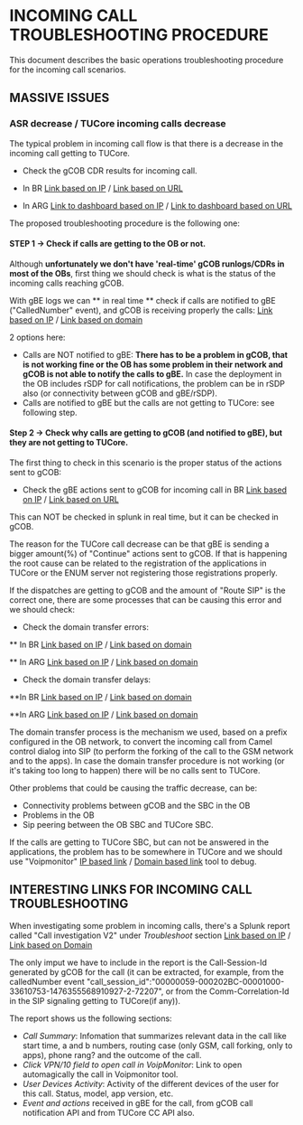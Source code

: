 # INCOMING CALL TROUBLESHOOTING PROCEDURE

This document describes the basic operations troubleshooting procedure for the incoming call scenarios.

## MASSIVE ISSUES

### ASR decrease / TUCore incoming calls decrease

The typical problem in incoming call flow is that there is a decrease in the incoming call getting to TUCore.

* Check the gCOB CDR results for incoming call.

 * In BR [Link based on IP](https://10.253.1.11/en-US/app/tugo/report?s=%2FservicesNS%2Fnobody%2Ftugo%2Fsaved%2Fsearches%2FTEEN_BR_Incoming_call_CDRs_resultcodes) / [Link based on URL](https://mia-splunk.tefcomms.com/en-US/app/tugo/report?s=%2FservicesNS%2Fnobody%2Ftugo%2Fsaved%2Fsearches%2FTEEN_BR_Incoming_call_CDRs_resultcodes)
 
 * In ARG [Link to dashboard based on IP](https://10.253.1.11/en-US/app/tugo/report?sid=1466086202.183726.mia-spl-sch02&s=%2FservicesNS%2Fnobody%2Ftugo%2Fsaved%2Fsearches%2FTEEN_AR_Incoming_call_CDRs_resultcodes) / [Link to dashboard based on URL](https://mia-splunk.tefcomms.com/en-US/app/tugo/report?sid=1466086202.183726.mia-spl-sch02&s=%2FservicesNS%2Fnobody%2Ftugo%2Fsaved%2Fsearches%2FTEEN_AR_Incoming_call_CDRs_resultcodes) 

The proposed troubleshooting procedure is the following one:

#### STEP 1 -> Check if calls are getting to the OB or not.

Although **unfortunately we don't have 'real-time' gCOB runlogs/CDRs in most of the OBs**, first thing we should check is what is the status of the incoming calls reaching gCOB.

With gBE logs we can ** in real time ** check if calls are notified to gBE ("CalledNumber" event), and gCOB is receiving properly the calls:
[Link based on IP](https://10.253.1.11/en-US/app/tugo/search?earliest=-4h%40m&latest=now&q=search%20%22CalledNumber%22%20sourcetype%3D%22CALL%20-%20Corazones%22%20source%3D%22%2Fvar%2Flog%2Fconnect%2Fcall_control_br.log%22&display.page.search.tab=events&display.general.type=events&display.visualizations.charting.axisTitleY2.text=(%25)&display.visualizations.charting.axisY2.enabled=1&display.visualizations.charting.chart.overlayFields=%22%25%3A%20Continue%22%2C%22%25%3A%20Route%22%2C%22%25%3A%20Route_RouteLeg%22%2C%22%25%3A%20null%22&display.page.search.mode=fast&dispatch.sample_ratio=1&display.visualizations.charting.chart=column&sid=1476352468.1404941.mia-spl-sch02) / [Link based on domain](https://mia-splunk.tefcomms.com/en-US/app/tugo/search?earliest=-4h%40m&latest=now&q=search%20%22CalledNumber%22%20sourcetype%3D%22CALL%20-%20Corazones%22%20source%3D%22%2Fvar%2Flog%2Fconnect%2Fcall_control_br.log%22&display.page.search.tab=events&display.general.type=events&display.visualizations.charting.axisTitleY2.text=(%25)&display.visualizations.charting.axisY2.enabled=1&display.visualizations.charting.chart.overlayFields=%22%25%3A%20Continue%22%2C%22%25%3A%20Route%22%2C%22%25%3A%20Route_RouteLeg%22%2C%22%25%3A%20null%22&display.page.search.mode=fast&dispatch.sample_ratio=1&display.visualizations.charting.chart=column&sid=1476352468.1404941.mia-spl-sch02)

2 options here:
 * Calls are NOT notified to gBE: **There has to be a problem in gCOB, that is not working fine or the OB has some problem in their network and gCOB is not able to notify the calls to gBE.** In case the deployment in the OB includes rSDP for call notifications, the problem can be in rSDP also (or connectivity between gCOB and gBE/rSDP).
 * Calls are notified to gBE but the calls are not getting to TUCore: see following step.
 
####  Step 2 -> Check why calls are getting to gCOB (and notified to gBE), but they are not getting to TUCore.

The first thing to check in this scenario is the proper status of the actions sent to gCOB:

* Check the gBE actions sent to gCOB for incoming call in BR [Link based on IP](https://10.253.1.11/en-US/app/tugo/search?earliest=-48h%40h&latest=now&q=search%20(sourcetype%3D%22CDR-gOB_BR%22%20OR%20sourcetype%3D%22CDR%20-%20gOB_BR%22)%20%22CallType%3D%5C%22incoming%22%20%7C%20rex%20%22(%3F%3CmyResult%3ESuccess%3D%5C%22%5B%5E%5C%22%5D*%5C%22%3BResultCode%3D%5C%22%5Cd*%5C%22)%22%20%7C%20rex%20%22Time%3D%5C%22%5Cd%5Cd%5Cd%5Cd-(%3F%3CmyHour%3E%5B%5ET%5D*T%5Cd%5Cd)%22%20%7C%20stats%20dc(CallSessionId)%20as%20myCount%20by%20myHour%20BEAction%20%7C%20eventstats%20sum(myCount)%20as%20total%20by%20myHour%20%7C%20eval%20%25%3Dround(myCount*100%2Ftotal%2C2)%20%7C%20chart%20values(total)%20as%20totals%20values(%25)%20as%20%25%20over%20myHour%20by%20BEAction%20%7C%20rename%20%22totals%3A%20Continue%22%20as%20Total%20%7C%20table%20myHour%20Total%20%25*%20%7C%20sort%20%2B%20myHour&display.page.search.tab=visualizations&display.general.type=visualizations&display.visualizations.charting.axisTitleY2.text=(%25)&display.visualizations.charting.axisY2.enabled=1&display.visualizations.charting.chart.overlayFields=%22%25%3A%20Continue%22%2C%22%25%3A%20Route%22%2C%22%25%3A%20Route_RouteLeg%22%2C%22%25%3A%20null%22&display.page.search.mode=fast&dispatch.sample_ratio=1&display.visualizations.charting.chart=column&sid=1476348782.1402300.mia-spl-sch02) / [Link based on URL](https://mia-splunk.tefcomms.com/en-US/app/tugo/search?earliest=-48h%40h&latest=now&q=search%20(sourcetype%3D%22CDR-gOB_BR%22%20OR%20sourcetype%3D%22CDR%20-%20gOB_BR%22)%20%22CallType%3D%5C%22incoming%22%20%7C%20rex%20%22(%3F%3CmyResult%3ESuccess%3D%5C%22%5B%5E%5C%22%5D*%5C%22%3BResultCode%3D%5C%22%5Cd*%5C%22)%22%20%7C%20rex%20%22Time%3D%5C%22%5Cd%5Cd%5Cd%5Cd-(%3F%3CmyHour%3E%5B%5ET%5D*T%5Cd%5Cd)%22%20%7C%20stats%20dc(CallSessionId)%20as%20myCount%20by%20myHour%20BEAction%20%7C%20eventstats%20sum(myCount)%20as%20total%20by%20myHour%20%7C%20eval%20%25%3Dround(myCount*100%2Ftotal%2C2)%20%7C%20chart%20values(total)%20as%20totals%20values(%25)%20as%20%25%20over%20myHour%20by%20BEAction%20%7C%20rename%20%22totals%3A%20Continue%22%20as%20Total%20%7C%20table%20myHour%20Total%20%25*%20%7C%20sort%20%2B%20myHour&display.page.search.tab=visualizations&display.general.type=visualizations&display.visualizations.charting.axisTitleY2.text=(%25)&display.visualizations.charting.axisY2.enabled=1&display.visualizations.charting.chart.overlayFields=%22%25%3A%20Continue%22%2C%22%25%3A%20Route%22%2C%22%25%3A%20Route_RouteLeg%22%2C%22%25%3A%20null%22&display.page.search.mode=fast&dispatch.sample_ratio=1&display.visualizations.charting.chart=column&sid=1476348782.1402300.mia-spl-sch02)

This can NOT be checked in splunk in real time, but it can be checked in gCOB.

The reason for the TUCore call decrease can be that gBE is sending a bigger amount(%) of "Continue" actions sent to gCOB. If that is happening the root cause can be related to the registration of the applications in TUCore or the ENUM server not registering those registrations properly.

If the dispatches are getting to gCOB and the amount of "Route SIP" is the correct one, there are some processes that can be causing this error and we should check:

* Check the domain transfer errors:

 ** In BR [Link based on IP](https://10.253.1.11/en-US/app/tugo/report?s=%2FservicesNS%2Fnobody%2Ftugo%2Fsaved%2Fsearches%2FTEEN_BR_Incoming_call_Domain_transfer_errors) / [Link based on domain](https://mia-splunk.tefcomms.com/en-US/app/tugo/report?s=%2FservicesNS%2Fnobody%2Ftugo%2Fsaved%2Fsearches%2FTEEN_BR_Incoming_call_Domain_transfer_errors)
 
 ** In ARG [Link based on IP](https://10.253.1.11/en-US/app/tugo/report?s=%2FservicesNS%2Fnobody%2Ftugo%2Fsaved%2Fsearches%2FTEEN_ARG_Incoming_call_Domain_transfer_errors) / [Link based on domain](https://mia-splunk.tefcomms.com/en-US/app/tugo/report?s=%2FservicesNS%2Fnobody%2Ftugo%2Fsaved%2Fsearches%2FTEEN_ARG_Incoming_call_Domain_transfer_errors)
 
* Check the domain transfer delays:

 **In BR [Link based on IP](https://10.253.1.11/en-US/app/tugo/report?s=%2FservicesNS%2Fnobody%2Ftugo%2Fsaved%2Fsearches%2FTEEN_BR_Incoming_call_Domain_tranfer_delay_per_area) / [Link based on domain](https://mia-splunk.tefcomms.com/en-US/app/tugo/report?s=%2FservicesNS%2Fnobody%2Ftugo%2Fsaved%2Fsearches%2FTEEN_BR_Incoming_call_Domain_tranfer_delay_per_area)
 
 **In ARG [Link based on IP](https://10.253.1.11/en-US/app/tugo/report?s=%2FservicesNS%2Fnobody%2Ftugo%2Fsaved%2Fsearches%2FTEEN_ARG_Incoming_call_Domain_tranfer_delay_per_area) / [Link based on domain](https://mia-splunk.tefcomms.com/en-US/app/tugo/report?s=%2FservicesNS%2Fnobody%2Ftugo%2Fsaved%2Fsearches%2FTEEN_ARG_Incoming_call_Domain_tranfer_delay_per_area)

The domain transfer process is the mechanism we used, based on a prefix configured in the OB network, to convert the incoming call from Camel control dialog into SIP (to perform the forking of the call to the GSM network and to the apps). In case the domain transfer procedure is not working (or it's taking too long to happen) there will be no calls sent to TUCore.

Other problems that could be causing the traffic decrease, can be:
* Connectivity problems between gCOB and the SBC in the OB
* Problems in the OB
* Sip peering between the OB SBC and TUCore SBC.

If the calls are getting to TUCore SBC, but can not be answered in the applications, the problem has to be somewhere in TUCore and we should use "Voipmonitor" [IP based link](http://10.253.0.169/index.php) / [Domain based link](http://voipmonitor/index.php) tool to debug.


## INTERESTING LINKS FOR INCOMING CALL TROUBLESHOOTING

When investigating some problem in incoming calls, there's a Splunk report called "Call investigation V2" under *Troubleshoot* section [Link based on IP](https://10.253.1.11/en-US/app/tugo/call_investigations_v2?earliest=-24h%40h&latest=now) / [Link based on Domain](https://mia-splunk.tefcomms.com/en-US/app/tugo/call_investigations_v2?earliest=-24h%40h&latest=now)

The only imput we have to include in the report is the Call-Session-Id generated by gCOB for the call (it can be extracted, for example, from the calledNumber event "call_session_id":"00000059-000202BC-00001000-33610753-1476355568910927-2-72207", or from the Comm-Correlation-Id in the SIP signaling getting to TUCore(if any)).

The report shows us the following sections:
* *Call Summary*: Infomation that summarizes relevant data in the call like start time, a and b numbers, routing case (only GSM, call forking, only to apps), phone rang? and the outcome of the call.
* *Click VPN/10 field to open call in VoipMonitor*: Link to open automagically the call in Voipmonitor tool.
* *User Devices Activity*: Activity of the different devices of the user for this call. Status, model, app version, etc.
* *Event and actions* received in gBE for the call, from gCOB call notification API and from TUCore CC API also.
